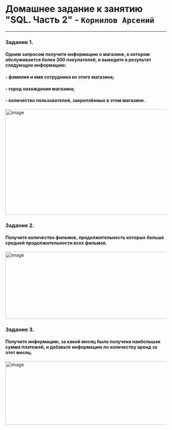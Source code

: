 # Домашнее задание к занятию "SQL. Часть 2" - `Корнилов Арсений`
---
### Задание 1.
#### Одним запросом получите информацию о магазине, в котором обслуживается более 300 покупателей, и выведите в результат следующую информацию:

#### - фамилия и имя сотрудника из этого магазина;
#### - город нахождения магазина;
#### - количество пользователей, закреплённых в этом магазине.

<img width="1024" height="330" alt="image" src="https://github.com/user-attachments/assets/3affe782-de8e-49f6-ad4b-01a852c13aed" />


### Задание 2.
#### Получите количество фильмов, продолжительность которых больше средней продолжительности всех фильмов.
<img width="697" height="210" alt="image" src="https://github.com/user-attachments/assets/21e6ca37-b27d-415e-b8f9-16f6d3159cbb" />

### Задание 3.
#### Получите информацию, за какой месяц была получена наибольшая сумма платежей, и добавьте информацию по количеству аренд за этот месяц.
<img width="833" height="198" alt="image" src="https://github.com/user-attachments/assets/832dd62e-f4cd-4572-b55c-98394a6739e4" />

